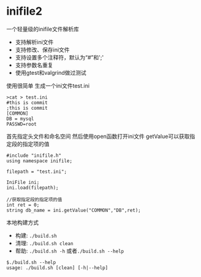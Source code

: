 inifile2
========

一个轻量级的inifile文件解析库

* 支持解析ini文件
* 支持修改、保存ini文件
* 支持设置多个注释符，默认为“#”和';'
* 支持参数名重复
* 使用gtest和valgrind做过测试

使用很简单 生成一个ini文件test.ini
```
>cat > test.ini
#this is commit
;this is commit
[COMMON]
DB = mysql
PASSWD=root
```

首先指定头文件和命名空间 然后使用open函数打开ini文件 getValue可以获取指定段的指定项的值

```
#include "inifile.h"
using namespace inifile;

filepath = "test.ini";

IniFile ini;
ini.load(filepath);

//获取指定段的指定项的值
int ret = 0;
string db_name = ini.getValue("COMMON","DB",ret);
```

本地构建方式

* 构建: `./build.sh`
* 清理: `./build.sh clean`
* 帮助: `./build.sh -h` 或者`./build.sh --help`

```
$./build.sh --help
usage: ./build.sh [clean] [-h|--help]
```

